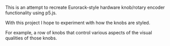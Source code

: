 This is an attempt to recreate Eurorack-style hardware knob/rotary encoder functionality using p5.js.

With this project I hope to experiment with how the knobs are styled.

For example, a row of knobs that control various aspects of the visual qualities of those knobs.
